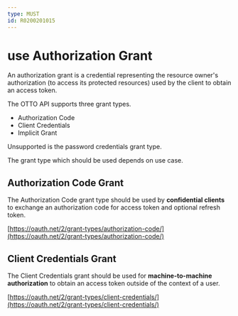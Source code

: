 ```yaml
---
type: MUST
id: R0200201015
---
```


# use Authorization Grant

An authorization grant is a credential representing the resource owner's authorization (to access its protected resources) used by the client to obtain an access token.

The OTTO API supports three grant types.

* Authorization Code
* Client Credentials
* Implicit Grant

Unsupported is the password credentials grant type.

The grant type which should be used depends on use case.

## Authorization Code Grant 

The Authorization Code grant type should be used by **confidential clients** to exchange an authorization code for access token and optional refresh token. 

[https://oauth.net/2/grant-types/authorization-code/](https://oauth.net/2/grant-types/authorization-code/)

## Client Credentials Grant

The Client Credentials grant should be used for **machine-to-machine authorization** to obtain an access token outside of the context of a user.

[https://oauth.net/2/grant-types/client-credentials/](https://oauth.net/2/grant-types/client-credentials/)



